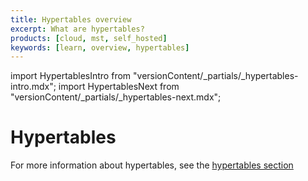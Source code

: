 ```yaml
---
title: Hypertables overview
excerpt: What are hypertables?
products: [cloud, mst, self_hosted]
keywords: [learn, overview, hypertables]
---
```



import HypertablesIntro from "versionContent/_partials/_hypertables-intro.mdx";
import HypertablesNext from "versionContent/_partials/_hypertables-next.mdx";

# Hypertables

<HypertablesIntro />

<HypertablesNext />

For more information about hypertables, see the
[hypertables section][hypertables]

[hypertables]: /use-timescale/:currentVersion:/hypertables/
